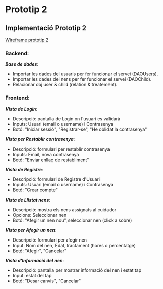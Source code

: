 # Prototip 2

##  Implementació Prototip 2
[Wireframe prototip 2](wireframe_prototip2.mermaid)

### Backend:

***Base de dades***:
- Importar les dades del usuaris per fer funcionar el servei (DAOUsers).
- Importar les dades del nens per fer funcionar el servei (DAOChild).
- Relacionar obj user & child (relation & treatement).


### Frontend:

***Vista de Login***:
- Descripció: pantalla de Login on l'usuari es validarà
- Inputs: Usuari (email o username) i Contrasenya
- Botó: "Iniciar sessió", "Registrar-se", "He oblidat la contrasenya"

***Vista per Restablir contrasenya***:
- Descripció: formulari per restablir contrasenya 
- Inputs: Email, nova contrasenya
- Botó: "Enviar enllaç de restabliment"

***Vista de Registre***:
- Descripció: formulari de Registre d'Usuari 
- Inputs: Usuari (email o username) i Contrasenya
- Botó: "Crear compte"

***Vista de Llistat nens***:
- Descripció: mostra els nens assignats al cuidador
- Opcions: Seleccionar nen
- Botó: "Afegir un nen nou", seleccionar nen (click a sobre)

***Vista per Afegir un nen***:
- Descripció: formulari per afegir nen
- Input: Nom del nen, Edat, tractament (hores o percentatge)
- Botó: "Afegir", "Cancelar"

***Vista d'Informació del nen***:
- Descripció: pantalla per mostrar informació del nen i estat tap
- Input: estat del tap
- Botó: "Desar canvis", "Cancelar"